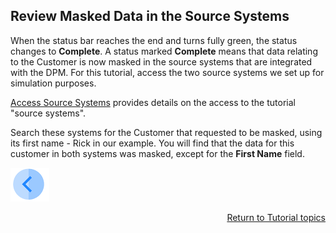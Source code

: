## Review Masked Data in the Source Systems

When the status bar reaches the end and turns fully green, the status changes to **Complete**. A status marked **Complete** means that data relating to the Customer is now masked in the source systems that are integrated with the DPM. For this tutorial, access the two source systems we set up for simulation purposes. 

[Access Source Systems](../00_Setup/00_Access_Source_Systems.md) provides details on the access to the tutorial "source systems".

Search these systems for the Customer that requested to be masked, using its first name - Rick in our example. You will find that the data for this customer in both systems was masked, except for the **First Name** field.


[![Previous](../images/Previous.png)]( 03_05_Masking_Ensure_Marked_Complete.md)[<p align="right"> Return to Tutorial topics</p>](../README.md#data-subject-requests)
